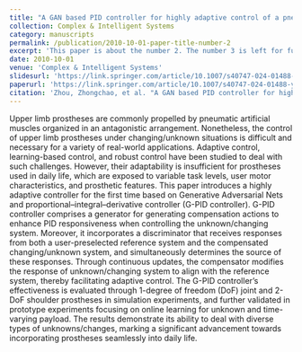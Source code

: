 ```yaml
---
title: "A GAN based PID controller for highly adaptive control of a pneumatic-artificial-muscle driven antagonistic joint"
collection: Complex & Intelligent Systems
category: manuscripts
permalink: /publication/2010-10-01-paper-title-number-2
excerpt: 'This paper is about the number 2. The number 3 is left for future work.'
date: 2010-10-01
venue: 'Complex & Intelligent Systems'
slidesurl: 'https://link.springer.com/article/10.1007/s40747-024-01488-y'
paperurl: 'https://link.springer.com/article/10.1007/s40747-024-01488-y'
citation: 'Zhou, Zhongchao, et al. "A GAN based PID controller for highly adaptive control of a pneumatic-artificial-muscle driven antagonistic joint." Complex & Intelligent Systems (2024): 1-18.'
---
```

Upper limb prostheses are commonly propelled by pneumatic artificial muscles organized in an antagonistic arrangement. Nonetheless, the control of upper limb prostheses under changing/unknown situations is difficult and necessary for a variety of real-world applications. Adaptive control, learning-based control, and robust control have been studied to deal with such challenges. However, their adaptability is insufficient for prostheses used in daily life, which are exposed to variable task levels, user motor characteristics, and prosthetic features. This paper introduces a highly adaptive controller for the first time based on Generative Adversarial Nets and proportional–integral–derivative controller (G-PID controller). G-PID controller comprises a generator for generating compensation actions to enhance PID responsiveness when controlling the unknown/changing system. Moreover, it incorporates a discriminator that receives responses from both a user-preselected reference system and the compensated changing/unknown system, and simultaneously determines the source of these responses. Through continuous updates, the compensator modifies the response of unknown/changing system to align with the reference system, thereby facilitating adaptive control. The G-PID controller’s effectiveness is evaluated through 1-degree of freedom (DoF) joint and 2-DoF shoulder prostheses in simulation experiments, and further validated in prototype experiments focusing on online learning for unknown and time-varying payload. The results demonstrate its ability to deal with diverse types of unknowns/changes, marking a significant advancement towards incorporating prostheses seamlessly into daily life.


